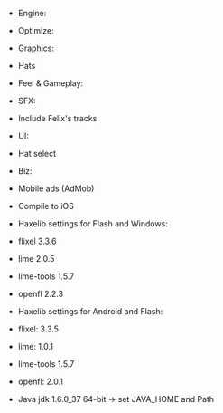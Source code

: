 * Engine:

* Optimize:

* Graphics:
 * Hats

* Feel & Gameplay:

* SFX:
 * Include Felix's tracks

* UI:
 * Hat select

* Biz:
 * Mobile ads (AdMob)
 * Compile to iOS

* Haxelib settings for Flash and Windows:
 * flixel 3.3.6
 * lime 2.0.5
 * lime-tools 1.5.7
 * openfl 2.2.3

* Haxelib settings for Android and Flash:
* flixel: 3.3.5
* lime: 1.0.1
* lime-tools 1.5.7
* openfl: 2.0.1
* Java jdk 1.6.0_37 64-bit -> set JAVA_HOME and Path